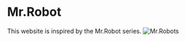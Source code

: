 # Mr.Robot
This website is inspired by the Mr.Robot series.
<picture>
  <source media="(prefers-color-scheme: dark)" srcset="https://github.com/Djcini-HUN/Mr.Robot/edit/main/images/main_both.png">
  <source media="(prefers-color-scheme: light)" srcset="https://github.com/Djcini-HUN/Mr.Robot/edit/main/images/main_both.png">
  <img alt="Mr.Robots" src="https://github.com/Djcini-HUN/Mr.Robot/edit/main/images/main_both.png">
</picture>
